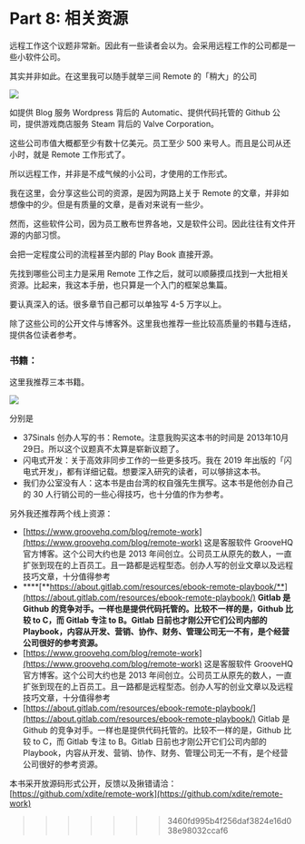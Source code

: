 # Part 8: 相关资源

远程工作这个议题非常新。因此有一些读者会以为。会采用远程工作的公司都是一些小软件公司。

其实并非如此。在这里我可以随手就举三间 Remote 的「稍大」的公司

![](https://d.pr/i/GCJpoP+)

如提供 Blog 服务 Wordpress 背后的 Automatic、提供代码托管的 Github 公司，提供游戏商店服务 Steam 背后的 Valve Corporation。

这些公司市值大概都至少有数十亿美元。员工至少 500 来号人。而且是公司从还小时，就是 Remote 工作形式了。

所以远程工作，并非是不成气候的小公司，才使用的工作形式。

我在这里，会分享这些公司的资源，是因为网路上关于 Remote 的文章，并非如想像中的少。但是有质量的文章，是香对来说有一些少。

然而，这些软件公司，因为员工散布世界各地，又是软件公司。因此往往有文件开源的内部习惯。

会把一定程度公司的流程甚至内部的 Play Book 直接开源。

先找到哪些公司主力是采用 Remote 工作之后，就可以顺藤摸瓜找到一大批相关资源。比起来，我这本手册，也只算是一个入门的框架总集篇。

要认真深入的话。很多章节自己都可以单独写 4-5 万字以上。

除了这些公司的公开文件与博客外。这里我也推荐一些比较高质量的书籍与连结，提供各位读者参考。

### 书籍：

这里我推荐三本书籍。

![](https://d.pr/i/BmQghp+)

分别是

* 37Sinals 创办人写的书：Remote。注意我购买这本书的时间是 2013年10月29日。所以这个议题真不太算是崭新议题了。
* 闪电式开发：关于高效非同步工作的一些更多技巧。我在 2019 年出版的「闪电式开发」，都有详细记载。想要深入研究的读者，可以够排这本书。
* 我们办公室没有人：这本书是由台湾的权自强先生撰写。这本书是他创办自己的 30 人行销公司的一些心得技巧，也十分值的作为参考。

另外我还推荐两个线上资源：

* [https://www.groovehq.com/blog/remote-work](https://www.groovehq.com/blog/remote-work) 这是客服软件 GrooveHQ 官方博客。这个公司大约也是 2013 年间创立。公司员工从原先的数人，一直扩张到现在的上百员工。且一路都是远程型态。创办人写的创业文章以及远程技巧文章，十分值得参考
* \*\*\*\*[**https://about.gitlab.com/resources/ebook-remote-playbook/**](https://about.gitlab.com/resources/ebook-remote-playbook/) **Gitlab 是 Github 的竞争对手。一样也是提供代码托管的。比较不一样的是，Github 比较 to C，而 Gitlab 专注 to B。Gitlab 日前也才刚公开它们公司内部的 Playbook，内容从开发、营销、协作、财务、管理公司无一不有，是个经营公司很好的参考资源。**
* [https://www.groovehq.com/blog/remote-work](https://www.groovehq.com/blog/remote-work) 这是客服软件 GrooveHQ 官方博客。这个公司大约也是 2013 年间创立。公司员工从原先的数人，一直扩张到现在的上百员工。且一路都是远程型态。创办人写的创业文章以及远程技巧文章，十分值得参考
* [https://about.gitlab.com/resources/ebook-remote-playbook/](https://about.gitlab.com/resources/ebook-remote-playbook/) Gitlab 是 Github 的竞争对手。一样也是提供代码托管的。比较不一样的是，Github 比较 to C，而 Gitlab 专注 to B。Gitlab 日前也才刚公开它们公司内部的 Playbook，内容从开发、营销、协作、财务、管理公司无一不有，是个经营公司很好的参考资源。

本书采开放源码形式公开，反馈以及揪错请洽：[https://github.com/xdite/remote-work](https://github.com/xdite/remote-work)

> > > > > > > 3460fd995b4f256daf3824e16d038e98032ccaf6

